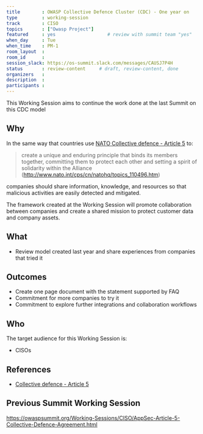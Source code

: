 ```yaml
---
title        : OWASP Collective Defence Cluster (CDC) - One year on
type         : working-session
track        : CISO
topics       : ["Owasp Project"]
featured     : yes                   # review with summit team "yes"
when_day     : Tue
when_time    : PM-1
room_layout  :
room_id      :
session_slack: https://os-summit.slack.com/messages/CAUSJ7P4H
status       : review-content     # draft, review-content, done
organizers   :
description  :
participants :
---
```


This Working Session aims to continue the work done at the last Summit on this CDC model

## Why

In the same way that countries use [NATO Collective defence - Article 5](http://www.nato.int/cps/cn/natohq/topics_110496.htm)
 to:

 > create a unique and enduring principle that binds its members together, committing
 > them to protect each other and setting a spirit of solidarity within the Alliance
 (http://www.nato.int/cps/cn/natohq/topics_110496.htm)

companies should share information, knowledge, and resources so that malicious activities are easily detected and mitigated.

The framework created at the Working Session will promote collaboration between companies and create a shared mission to
protect customer data and company assets.

## What

 - Review model created last year and share experiences from companies that tried it


## Outcomes

- Create one page document with the statement supported by FAQ
- Commitment for more companies to try it
- Commitment to explore further integrations and collaboration workflows

## Who

The target audience for this Working Session is:

 - CISOs

## References

 - [Collective defence - Article 5](http://www.nato.int/cps/cn/natohq/topics_110496.htm)



## Previous Summit Working Session

https://owaspsummit.org/Working-Sessions/CISO/AppSec-Article-5-Collective-Defence-Agreement.html
